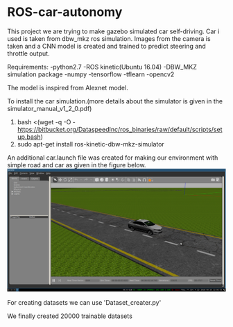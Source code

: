 # ROS-car-autonomy

This project we are trying to make gazebo simulated car self-driving. Car i used is taken from dbw_mkz ros simulation. Images from the camera is taken and a CNN model is created and trained to predict steering and throttle output.

Requirements:
	-python2.7
	-ROS kinetic(Ubuntu 16.04)
	-DBW_MKZ simulation package
	-numpy
	-tensorflow
	-tflearn
	-opencv2

The model is inspired from Alexnet model.

To install the car simulation.(more details about the simulator is given in the simulator_manual_v1_2_0.pdf)
1. bash <(wget -q -O - https://bitbucket.org/DataspeedInc/ros_binaries/raw/default/scripts/setup.bash)
2. sudo apt-get install ros-kinetic-dbw-mkz-simulator

An additional car.launch file was created for making our environment with simple road and car as given in the figure below.
![car_image](gazebo_car.png)

For creating datasets we can use 'Dataset_creater.py'

We finally created 20000 trainable datasets

